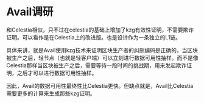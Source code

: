 # Avail调研

和Celestia相似，只不过在celestia的基础上增加了kzg有效性证明，不需要欺诈证明。可以看作是在Celestia上的改进版。也是设计作为一条独立的L1链。

具体来讲，就是Avail使用kzg技术来证明区块生产者的纠删编码是正确的，当区块被生产之后，轻节点（也就是轻客户端）可以立刻进行数据可用性抽样。而不是像Celestia那样当区块被生产之后，需要等待一段时间的挑战期，用来发起欺诈证明，之后才可以进行数据可用性抽样。

因此，Avail的数据可用性最终性比Celestia更快。但缺点就是，Avail比Celestia需要更多的计算来生成那些kzg证明。
